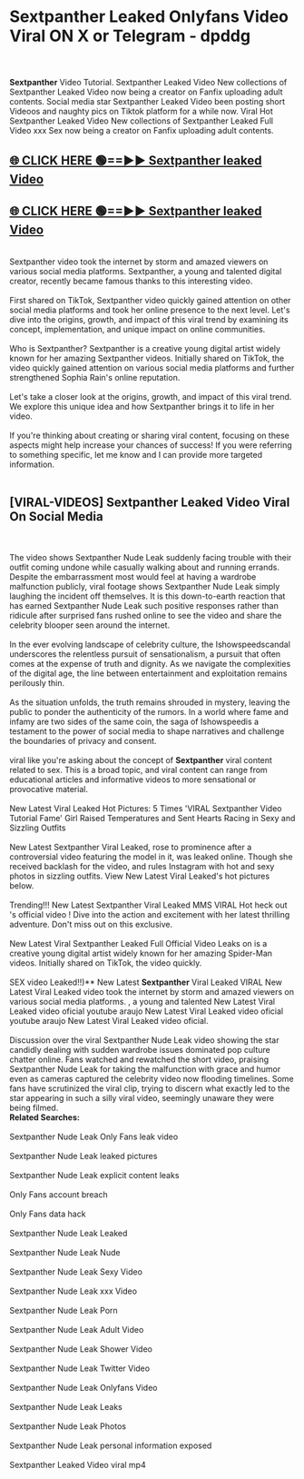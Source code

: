 <h1> Sextpanther Leaked Onlyfans Video Viral ON X or Telegram - dpddg </h1>

# 
<br>
<strong>Sextpanther</strong> Video Tutorial. Sextpanther Leaked Video New collections of  Sextpanther Leaked Video now being a creator on Fanfix uploading adult contents. Social media star Sextpanther Leaked Video been posting short Videoos and naughty pics on Tiktok platform for a while now. Viral Hot Sextpanther Leaked Video New collections of Sextpanther Leaked Full Video xxx Sex now being a creator on Fanfix uploading adult contents.
<br>

## [🌐 CLICK HERE 🟢==►► Sextpanther leaked Video ](https://onlyclips.site?title=Sextpanther&ref=git)


## [🌐 CLICK HERE 🟢==►► Sextpanther leaked Video ](https://onlyclips.site?title=Sextpanther&ref=git)

<br>
Sextpanther video took the internet by storm and amazed viewers on various social media platforms. Sextpanther, a young and talented digital creator, recently became famous thanks to this interesting video.
<br><br>
First shared on TikTok, Sextpanther video quickly gained attention on other social media platforms and took her online presence to the next level. Let's dive into the origins, growth, and impact of this viral trend by examining its concept, implementation, and unique impact on online communities.
<br><br>
Who is Sextpanther? Sextpanther is a creative young digital artist widely known for her amazing Sextpanther videos. Initially shared on TikTok, the video quickly gained attention on various social media platforms and further strengthened Sophia Rain's online reputation.
<br><br>
Let's take a closer look at the origins, growth, and impact of this viral trend. We explore this unique idea and how Sextpanther brings it to life in her video.
<br><br>
If you're thinking about creating or sharing viral content, focusing on these aspects might help increase your chances of success! If you were referring to something specific, let me know and I can provide more targeted information.
<br><br>
<h2>[VIRAL-VIDEOS] Sextpanther Leaked Video Viral On Social Media</h2>
<br><br>
The video shows Sextpanther Nude Leak suddenly facing trouble with their outfit coming undone while casually walking about and running errands. Despite the embarrassment most would feel at having a wardrobe malfunction publicly, viral footage shows Sextpanther Nude Leak simply laughing the incident off themselves. It is this down-to-earth reaction that has earned Sextpanther Nude Leak such positive responses rather than ridicule after surprised fans rushed online to see the video and share the celebrity blooper seen around the internet.
<br><br>
In the ever evolving landscape of celebrity culture, the Ishowspeedscandal underscores the relentless pursuit of sensationalism, a pursuit that often comes at the expense of truth and dignity. As we navigate the complexities of the digital age, the line between entertainment and exploitation remains perilously thin.
<br><br>
As the situation unfolds, the truth remains shrouded in mystery, leaving the public to ponder the authenticity of the rumors. In a world where fame and infamy are two sides of the same coin, the saga of Ishowspeedis a testament to the power of social media to shape narratives and challenge the boundaries of privacy and consent.
<br><br>
viral like you're asking about the concept of <strong>Sextpanther</strong> viral content related to sex. This is a broad topic, and viral content can range from educational articles and informative videos to more sensational or provocative material.
<br><br>
New Latest Viral Leaked Hot Pictures: 5 Times 'VIRAL Sextpanther Video Tutorial Fame' Girl Raised Temperatures and Sent Hearts Racing in Sexy and Sizzling Outfits
<br><br>
New Latest Sextpanther Viral Leaked, rose to prominence after a controversial video featuring the model in it, was leaked online. Though she received backlash for the video, and rules Instagram with hot and sexy photos in sizzling outfits. View New Latest Viral Leaked's hot pictures below.
<br><br>
Trending!!! New Latest Sextpanther Viral Leaked MMS VIRAL Hot heck out 's official video ! Dive into the action and excitement with her latest thrilling adventure. Don't miss out on this exclusive.
<br><br>
New Latest Viral Sextpanther Leaked Full Official Video Leaks on  is a creative young digital artist widely known for her amazing Spider-Man videos. Initially shared on TikTok, the video quickly.
<br><br>
SEX video Leaked!!)** New Latest <strong>Sextpanther</strong> Viral Leaked VIRAL New Latest Viral Leaked video took the internet by storm and amazed viewers on various social media platforms. , a young and talented New Latest Viral Leaked video oficial youtube araujo New Latest Viral Leaked video oficial youtube araujo New Latest Viral Leaked video oficial.
<br><br>
Discussion over the viral Sextpanther Nude Leak video showing the star candidly dealing with sudden wardrobe issues dominated pop culture chatter online. Fans watched and rewatched the short video, praising Sextpanther Nude Leak for taking the malfunction with grace and humor even as cameras captured the celebrity video now flooding timelines. Some fans have scrutinized the viral clip, trying to discern what exactly led to the star appearing in such a silly viral video, seemingly unaware they were being filmed.
<br>
<strong>Related Searches:</strong>
<br><br>
Sextpanther Nude Leak Only Fans leak video
<br><br>
Sextpanther Nude Leak leaked pictures
<br><br>
Sextpanther Nude Leak explicit content leaks
<br><br>
Only Fans account breach
<br><br>
Only Fans data hack
<br><br>
Sextpanther Nude Leak Leaked
<br><br>
Sextpanther Nude Leak Nude
<br><br>
Sextpanther Nude Leak Sexy Video
<br><br>
Sextpanther Nude Leak xxx Video
<br><br>
Sextpanther Nude Leak Porn
<br><br>
Sextpanther Nude Leak Adult Video
<br><br>
Sextpanther Nude Leak Shower Video
<br><br>
Sextpanther Nude Leak Twitter Video
<br><br>
Sextpanther Nude Leak Onlyfans Video
<br><br>
Sextpanther Nude Leak Leaks
<br><br>
Sextpanther Nude Leak Photos
<br><br>
Sextpanther Nude Leak personal information exposed
<br><br>
Sextpanther Leaked Video viral mp4